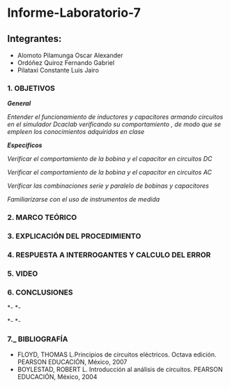 # Informe-Laboratorio-7

## Integrantes:

  * Alomoto Pilamunga Oscar Alexander
  * Ordóñez Quiroz Fernando Gabriel
  * Pilataxi Constante Luis Jairo

### 1. OBJETIVOS

***General***

*Entender el funcionamiento de inductores y capacitores armando circuitos en el simulador Dcaclab verificando su comportamiento , de modo que se empleen los conocimientos adquiridos en clase*

***Especificos*** 

*Verificar el comportamiento de la bobina y el capacitor en circuitos DC*

*Verificar el comportamiento de la bobina y el capacitor en circuitos AC*

*Verificar las combinaciones serie y paralelo de bobinas y capacitores*

*Familiarizarse con el uso de instrumentos de medida*

### 2. MARCO TEÓRICO



### 3. EXPLICACIÓN DEL PROCEDIMIENTO




### 4. RESPUESTA A INTERROGANTES Y CALCULO DEL ERROR



### 5. VIDEO


### 6. CONCLUSIONES

*- 
*-

*-
*-
### 7._ BIBLIOGRAFÍA

- FLOYD, THOMAS L.Principios de circuitos eléctricos. Octava edición. PEARSON EDUCACIÓN, México, 2007
- BOYLESTAD, ROBERT L. Introducción al análisis de circuitos. PEARSON EDUCACIÓN, México, 2004
